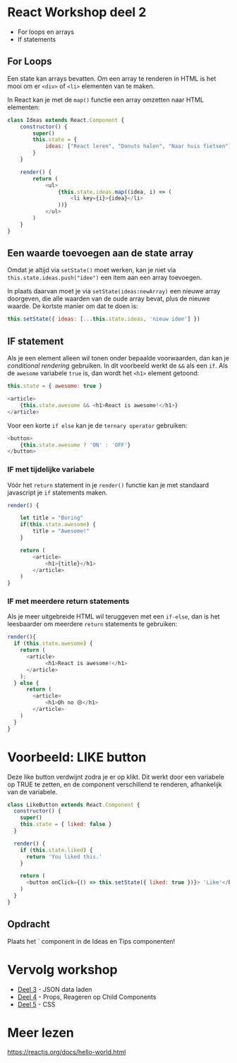 # React Workshop deel 2

- For loops en arrays
- If statements

## For Loops

Een state kan arrays bevatten. Om een array te renderen in HTML is het mooi om er `<div>` of `<li>` elementen van te maken.

In React kan je met de `map()` functie een array omzetten naar HTML elementen:

```javascript
class Ideas extends React.Component {
    constructor() {
        super()
        this.state = {
            ideas: ["React leren", "Donuts halen", "Naar huis fietsen"]
        }
    }

    render() {
        return (
            <ul>
                {this.state.ideas.map((idea, i) => (
                    <li key={i}>{idea}</li>
                ))}
            </ul>
        )
    }
}
```

## Een waarde toevoegen aan de state array

Omdat je altijd via `setState()` moet werken, kan je niet via `this.state.ideas.push("idee")` een item aan een array toevoegen.

In plaats daarvan moet je via `setState(ideas:newArray)` een nieuwe array doorgeven, die alle waarden van de oude array bevat, plus de nieuwe waarde. De kortste manier om dat te doen is:

```javascript
this.setState({ ideas: [...this.state.ideas, 'nieuw idee'] }) 
```

## IF statement

Als je een element alleen wil tonen onder bepaalde voorwaarden, dan kan je *conditional rendering* gebruiken. In dit voorbeeld werkt de `&&` als een `if`. Als de `awesome` variabele `true` is, dan wordt het `<h1>` element getoond:

```javascript
this.state = { awesome: true }

<article>
    {this.state.awesome && <h1>React is awesome!</h1>}
</article>
```
Voor een korte `if else` kan je de `ternary operator` gebruiken:

```javascript
<button>
    {this.state.awesome ? 'ON' : 'OFF'}
</button>
```

### IF met tijdelijke variabele

Vóór het `return` statement in je `render()` functie kan je met standaard javascript je `if` statements maken.

```javascript
render() {

    let title = "Boring"
    if(this.state.awesome) {
        title = "Awesome!"
    }

    return (
        <article>
            <h1>{title}</h1>
        </article>
    )
}
```

### IF met meerdere return statements

Als je meer uitgebreide HTML wil teruggeven met een `if-else`, dan is het leesbaarder om meerdere `return` statements te gebruiken:

```javascript
render(){
  if (this.state.awesome) {
    return (
      <article>
            <h1>React is awesome!</h1>
      </article>
    );
  } else {
      return (
        <article>
            <h1>Oh no 😢</h1>
        </article>
    )
  }
}
```

# Voorbeeld: LIKE button

Deze like button verdwijnt zodra je er op klikt. Dit werkt door een variabele op TRUE te zetten, en de component verschillend te renderen, afhankelijk van de variabele.

```javascript
class LikeButton extends React.Component {
  constructor() {
    super()
    this.state = { liked: false }
  }

  render() {
    if (this.state.liked) {
      return 'You liked this.'
    }

    return (
      <button onClick={() => this.setState({ liked: true })}> 'Like'</button >
    )
  }
}
```

## Opdracht

Plaats het `<LikeButton /> component in de Ideas en Tips componenten!

# Vervolg workshop

 - [Deel 3](./deel3.md) - JSON data laden
 - [Deel 4](./deel4.md) - Props, Reageren op Child Components
 - [Deel 5](./deel5.md) - CSS

# Meer lezen

https://reactjs.org/docs/hello-world.html